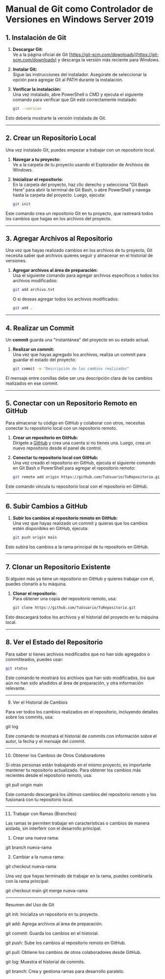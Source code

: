 # Manual de Git como Controlador de Versiones en Windows Server 2019

## 1. Instalación de Git

1. **Descargar Git:**  
   Ve a la página oficial de Git [https://git-scm.com/downloads](https://git-scm.com/downloads) y descarga la versión más reciente para Windows.

2. **Instalar Git:**  
   Sigue las instrucciones del instalador. Asegúrate de seleccionar la opción para agregar Git al PATH durante la instalación.

3. **Verificar la instalación:**  
   Una vez instalado, abre PowerShell o CMD y ejecuta el siguiente comando para verificar que Git esté correctamente instalado:

    ```bash
    git --version
    ```

Esto debería mostrarte la versión instalada de Git.

---

## 2. Crear un Repositorio Local

Una vez instalado Git, puedes empezar a trabajar con un repositorio local.

1. **Navegar a tu proyecto:**  
   Ve a la carpeta de tu proyecto usando el Explorador de Archivos de Windows.

2. **Inicializar el repositorio:**  
   En la carpeta del proyecto, haz clic derecho y selecciona “Git Bash Here” para abrir la terminal de Git Bash, o abre PowerShell y navega hasta la carpeta del proyecto. Luego, ejecuta:

    ```bash
    git init
    ```

Este comando crea un repositorio Git en tu proyecto, que rastreará todos los cambios que hagas en los archivos del proyecto.

---

## 3. Agregar Archivos al Repositorio

Una vez que hayas realizado cambios en los archivos de tu proyecto, Git necesita saber qué archivos quieres seguir y almacenar en el historial de versiones.

1. **Agregar archivos al área de preparación:**  
   Usa el siguiente comando para agregar archivos específicos o todos los archivos modificados:

    ```bash
    git add archivo.txt
    ```

   O si deseas agregar todos los archivos modificados:

    ```bash
    git add .
    ```

---

## 4. Realizar un Commit

Un **commit** guarda una "instantánea" del proyecto en su estado actual.

1. **Realizar un commit:**  
   Una vez que hayas agregado los archivos, realiza un commit para guardar el estado del proyecto:

    ```bash
    git commit -m "Descripción de los cambios realizados"
    ```

El mensaje entre comillas debe ser una descripción clara de los cambios realizados en ese commit.

---

## 5. Conectar con un Repositorio Remoto en GitHub

Para almacenar tu código en GitHub y colaborar con otros, necesitas conectar tu repositorio local con un repositorio remoto.

1. **Crear un repositorio en GitHub:**  
   Dirígete a [GitHub](https://github.com) y crea una cuenta si no tienes una. Luego, crea un nuevo repositorio desde el panel de control.

2. **Conectar tu repositorio local con GitHub:**  
   Una vez creado el repositorio en GitHub, ejecuta el siguiente comando en Git Bash o PowerShell para agregar el repositorio remoto:

    ```bash
    git remote add origin https://github.com/TuUsuario/TuRepositorio.git
    ```

Este comando vincula tu repositorio local con el repositorio en GitHub.

---

## 6. Subir Cambios a GitHub

1. **Subir los cambios al repositorio remoto en GitHub:**  
   Una vez que hayas realizado un commit y quieras que los cambios estén disponibles en GitHub, ejecuta:

    ```bash
    git push origin main
    ```

Esto subirá los cambios a la rama principal de tu repositorio en GitHub.

---

## 7. Clonar un Repositorio Existente

Si alguien más ya tiene un repositorio en GitHub y quieres trabajar con él, puedes clonarlo a tu máquina.

1. **Clonar el repositorio:**  
   Para obtener una copia del repositorio remoto, usa:

    ```bash
    git clone https://github.com/TuUsuario/TuRepositorio.git
    ```

Esto descargará todos los archivos y el historial del proyecto en tu máquina local.

---

## 8. Ver el Estado del Repositorio

Para saber si tienes archivos modificados que no han sido agregados o committeados, puedes usar:

```bash
git status
```
Este comando te mostrará los archivos que han sido modificados, los que aún no han sido añadidos al área de preparación, y otra información relevante.


---

9. Ver el Historial de Cambios

Para ver todos los cambios realizados en el repositorio, incluyendo detalles sobre los commits, usa:

git log

Este comando te mostrará el historial de commits con información sobre el autor, la fecha y el mensaje del commit.


---

10. Obtener los Cambios de Otros Colaboradores

Si otras personas están trabajando en el mismo proyecto, es importante mantener tu repositorio actualizado. Para obtener los cambios más recientes desde el repositorio remoto, usa:

git pull origin main

Este comando descargará los últimos cambios del repositorio remoto y los fusionará con tu repositorio local.


---

11. Trabajar con Ramas (Branches)

Las ramas te permiten trabajar en características o cambios de manera aislada, sin interferir con el desarrollo principal.

1. Crear una nueva rama:

git branch nueva-rama


2. Cambiar a la nueva rama:

git checkout nueva-rama



Una vez que hayas terminado de trabajar en la rama, puedes combinarla con la rama principal:

git checkout main
git merge nueva-rama


---

Resumen del Uso de Git

git init: Inicializa un repositorio en tu proyecto.

git add: Agrega archivos al área de preparación.

git commit: Guarda los cambios en el historial.

git push: Sube los cambios al repositorio remoto en GitHub.

git pull: Obtiene los cambios de otros colaboradores desde GitHub.

git log: Muestra el historial de commits.

git branch: Crea y gestiona ramas para desarrollo paralelo.
